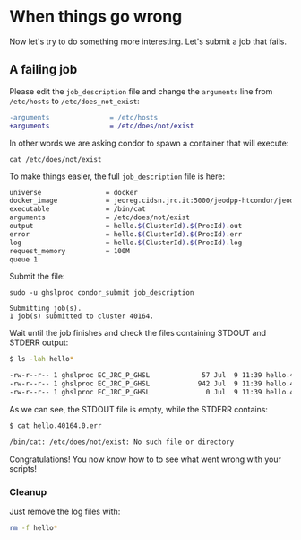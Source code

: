 # When things go wrong

Now let's try to do something more interesting. Let's submit a job that fails.

## A failing job

Please edit the `job_description` file and change the `arguments` line from `/etc/hosts` to
`/etc/does_not_exist`:

```diff
-arguments               = /etc/hosts
+arguments               = /etc/does/not/exist
```

In other words we are asking condor to spawn a container that will execute:

```
cat /etc/does/not/exist
```

To make things easier, the full `job_description` file is here:

``` bash
universe                = docker
docker_image            = jeoreg.cidsn.jrc.it:5000/jeodpp-htcondor/jeodpp_base_gdal_py3_deb10:1.0
executable              = /bin/cat
arguments               = /etc/does/not/exist
output                  = hello.$(ClusterId).$(ProcId).out
error                   = hello.$(ClusterId).$(ProcId).err
log                     = hello.$(ClusterId).$(ProcId).log
request_memory          = 100M
queue 1
```

Submit the file:

```
sudo -u ghslproc condor_submit job_description

Submitting job(s).
1 job(s) submitted to cluster 40164.
```

Wait until the job finishes and check the files containing STDOUT and STDERR output:

``` bash
$ ls -lah hello*

-rw-r--r-- 1 ghslproc EC_JRC_P_GHSL             57 Jul  9 11:39 hello.40164.0.err
-rw-r--r-- 1 ghslproc EC_JRC_P_GHSL            942 Jul  9 11:39 hello.40164.0.log
-rw-r--r-- 1 ghslproc EC_JRC_P_GHSL              0 Jul  9 11:39 hello.40164.0.out
```

As we can see, the STDOUT file is empty, while the STDERR contains:

``` bash
$ cat hello.40164.0.err

/bin/cat: /etc/does/not/exist: No such file or directory
```

Congratulations! You now know how to to see what went wrong with your scripts!

### Cleanup

Just remove the log files with:

``` bash
rm -f hello*
```

